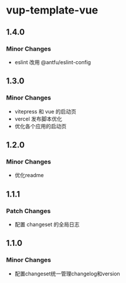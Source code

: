 # vup-template-vue

## 1.4.0

### Minor Changes

- eslint 改用 @antfu/eslint-config

## 1.3.0

### Minor Changes

- vitepress 和 vue 的启动页
- vercel 发布脚本优化
- 优化各个应用的启动页

## 1.2.0

### Minor Changes

- 优化readme

## 1.1.1

### Patch Changes

- 配置 changeset 的全局日志

## 1.1.0

### Minor Changes

- 配置changeset统一管理changelog和version
